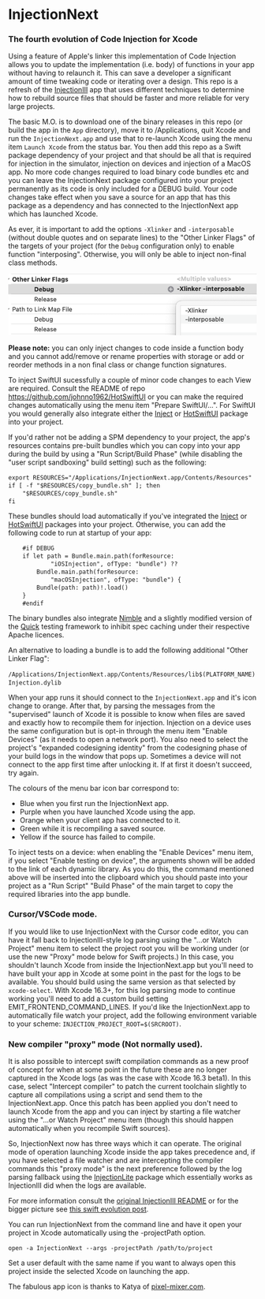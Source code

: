 # InjectionNext

### The fourth evolution of Code Injection for Xcode

Using a feature of Apple's linker this implementation of Code Injection
allows you to update the implementation (i.e. body) of functions in your
app without having to relaunch it. This can save a developer a significant
amount of time tweaking code or iterating over a design. This repo is a 
refresh of the [InjectionIII](https://github.com/johnno1962/InjectionIII)
app that uses different techniques to determine how to rebuild source files
that should be faster and more reliable for very large projects.

The basic M.O. is to download one of the binary releases in this repo (or build 
the app in the `App` directory), move it to /Applications, quit Xcode and run the
`InjectionNext.app` and use that to re-launch Xcode using the menu item 
`Launch Xcode` from the status bar. You then add this repo as a Swift package 
dependency of your project and that should be all that is required for injection 
in the simulator, injection on devices and injection of a MacOS app. No more 
code changes required to load binary code bundles etc and you can leave 
the InjectionNext package configured into your project permanently as
its code is only included for a DEBUG build. Your code changes take effect
when you save a source for an app that has this package as a dependency
and has connected to the InjectIonNext app which has launched Xcode.

As ever, it is important to add the options `-Xlinker` and `-interposable` 
(without double quotes and on separate lines) to the "Other Linker Flags" of 
the targets of your project (for the `Debug` configuration only) to enable 
function "interposing". Otherwise, you will only be able to inject non-final
class methods.

![Icon](App/interposable.png)

**Please note:** you can only inject changes to code inside a function body
and you cannot add/remove or rename properties with storage or add or 
reorder methods in a non final class or change function signatures.

To inject SwiftUI sucessfully a couple of minor code changes to each View are 
required. Consult the README of repo https://github.com/johnno1962/HotSwiftUI
or you can make the required changes automatically using the menu item
"Prepare SwiftUI/...". For SwiftUI you would generally also integrate
either the [Inject](https://github.com/krzysztofzablocki/Inject) or
[HotSwiftUI](https://github.com/johnno1962/HotSwiftUI) package into your project. 

If you'd rather not be adding a SPM dependency to your project, the app's
resources contains pre-built bundles which you can copy into your app during
the build by using a "Run Script/Build Phase" (while disabling the "user 
script sandboxing" build setting) such as the following:

```
export RESOURCES="/Applications/InjectionNext.app/Contents/Resources"
if [ -f "$RESOURCES/copy_bundle.sh" ]; then
    "$RESOURCES/copy_bundle.sh"
fi
```
These bundles should load automatically if you've integrated the
[Inject](https://github.com/krzysztofzablocki/Inject) or
[HotSwiftUI](https://github.com/johnno1962/HotSwiftUI) packages into your project. 
Otherwise, you can add the following code to run at startup of your app:

```
    #if DEBUG
    if let path = Bundle.main.path(forResource:
            "iOSInjection", ofType: "bundle") ??
        Bundle.main.path(forResource:
            "macOSInjection", ofType: "bundle") {
        Bundle(path: path)!.load()
    }
    #endif
```
The binary bundles also integrate [Nimble](https://github.com/Quick/Nimble)
and a slightly modified version of the [Quick](https://github.com/Quick/Quick) 
testing framework to inhibit spec caching under their respective Apache licences.

An alternative to loading a bundle is to add the following additional "Other Linker Flag":

`/Applications/InjectionNext.app/Contents/Resources/lib$(PLATFORM_NAME)Injection.dylib`

When your app runs it should connect to the `InjectionNext.app` and it's icon
change to orange. After that, by parsing the messages from the "supervised"
launch of Xcode it is possible to know when files are saved and exactly how
to recompile them for injection. Injection on a device uses the same 
configuration but is opt-in through the menu item "Enable Devices"
(as it needs to open a network port). You also need to select the 
project's "expanded codesigning identity" from the codesigning
phase of your build logs in the window that pops up. Sometimes a 
device will not connect to the app first time after unlocking it.
If at first it doesn't succeed, try again.

The colours of the menu bar icon bar correspond to:

* Blue when you first run the InjectionNext app.
* Purple when you have launched Xcode using the app.
* Orange when your client app has connected to it.
* Green while it is recompiling a saved source.
* Yellow if the source has failed to compile.

To inject tests on a device: when enabling the "Enable Devices"
menu item, if you select "Enable testing on device", the arguments
shown will be added to the link of each dynamic library. As you 
do this, the command mentioned above will be inserted into the clipboard 
which you should paste into your project as a "Run Script" "Build Phase" 
of the main target to copy the required libraries into the app bundle.

### Cursor/VSCode mode.

If you would like to use InjectionNext with the Cursor code editor,
you can have it fall back to InjectionIII-style log parsing using
the "...or Watch Project" menu item to select the project root
you will be working under (or use the new "Proxy" mode below
for Swift projects.) In this case, you shouldn't launch 
Xcode from inside the InjectionNext.app but you'll need to have 
built your app in Xcode at some point in the past for the logs
to be available. You should build using the same version as that 
selected by `xcode-select`. With Xcode 16.3+, for this log parsing
mode to continue working you'll need to add a custom build setting
EMIT_FRONTEND_COMMAND_LINES. If you'd like the InjectionNext.app to
automatically file watch your project, add the following environment
variable to your scheme: `INJECTION_PROJECT_ROOT=$(SRCROOT)`.

### New compiler "proxy" mode (Not normally used).

It is also possible to intercept swift compilation commands as a new proof of
concept for when at some point in the future these are no longer captured in 
the Xcode logs (as was the case with Xcode 16.3 beta1). In this case, select 
"Intercept compiler" to patch the current toolchain slightly to capture all
compilations using a script and send them to the InjectionNext.app. Once this 
patch has been applied you don't need to launch Xcode from the app and you can 
inject by starting a file watcher using the "...or Watch Project" menu item
(though this should happen automatically when you recompile Swift sources).

So, InjectionNext now has three ways which it can operate. The original mode 
of operation launching Xcode inside the app takes precedence and, if you have
selected a file watcher and are intercepting the compiler commands this "proxy
mode" is the next preference followed by the log parsing fallback using
the [InjectionLite](https://github.com/johnno1962/InjectionLite) package
which essentially works as InjectionIII did when the logs are available.

For more information consult the [original InjectionIII README](https://github.com/johnno1962/InjectionIII)
or for the bigger picture see [this swift evolution post](https://forums.swift.org/t/weve-been-doing-it-wrong-all-this-time/72015).

You can run InjectionNext from the command line and have it open
your project in Xcode automatically using the -projectPath option.

    open -a InjectionNext --args -projectPath /path/to/project

Set a user default with the same name if you want to always open 
this project inside the selected Xcode on launching the app.

The fabulous app icon is thanks to Katya of [pixel-mixer.com](http://pixel-mixer.com/).
